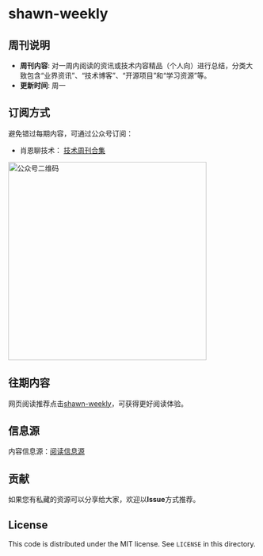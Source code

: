 # shawn-weekly
## 周刊说明
- **周刊内容**: 对一周内阅读的资讯或技术内容精品（个人向）进行总结，分类大致包含“业界资讯”、“技术博客”、“开源项目”和“学习资源”等。<br>
- **更新时间**: 周一<br>

## 订阅方式
避免错过每期内容，可通过公众号订阅：
- 肖恩聊技术： [技术周刊合集](https://mp.weixin.qq.com/mp/appmsgalbum?__biz=MzkwODY0ODQzOQ==&action=getalbum&album_id=3492416248238096386#wechat_redirect) 

<img src="https://cdn.jsdelivr.net/gh/Xiaoxie1994/images/images/20241103221454.png" alt="公众号二维码" width="400">

## 往期内容
网页阅读推荐点击[shawn-weekly](https://weekly.shawnxie.top)，可获得更好阅读体验。

## 信息源
内容信息源：[阅读信息源](./source/read_source.md)

## 贡献
如果您有私藏的资源可以分享给大家，欢迎以**Issue**方式推荐。

License
---

This code is distributed under the MIT license. See `LICENSE` in this directory.